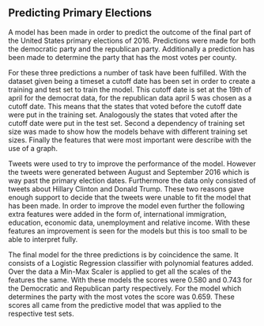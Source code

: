 ## Predicting Primary Elections
A model has been made in order to predict the outcome of the final part of the United States primary elections of 2016. Predictions were made for both the democratic party and the republican party. Additionally a prediction has been made to determine the party that has the most votes per county. 

For these three predictions a number of task have been fulfilled. With the dataset given being a timeset a cutoff date has been set in order to create a training and test set to train the model. This cutoff date is set at the 19th of april for the democrat data, for the republican data april 5 was chosen as a cutoff date. This means that the states that voted before the cutoff date were put in the training set. Analogously the states that voted after the cutoff date were put in the test set. Second a dependency of training set size was made to show how the models behave with different training set sizes. Finally the features that were most important were describe with the use of a graph. 

Tweets were used to try to improve the performance of the model. However the tweets were generated between August and September 2016 which is way past the primary election dates. Furthermore the data only consisted of tweets about Hillary Clinton and Donald Trump. These two reasons gave enough support to decide that the tweets were unable to fit the model that has been made. In order to improve the model even further the following extra features were added in the form of, international immigration, education, economic data, unemployment and relative income. With these features an improvement is seen for the models but this is too small to be able to interpret fully. 

The final model for the three predictions is by coincidence the same. It consists of a Logistic Regression classifier with polynomial features added. Over the data a Min-Max Scaler is applied to get all the scales of the features the same. With these models the scores were 0.580 and 0.743 for the Democratic and Republican party respectively. For the model which determines the party with the most votes the score was 0.659. These scores all came from the predictive model that was applied to the respective test sets. 
